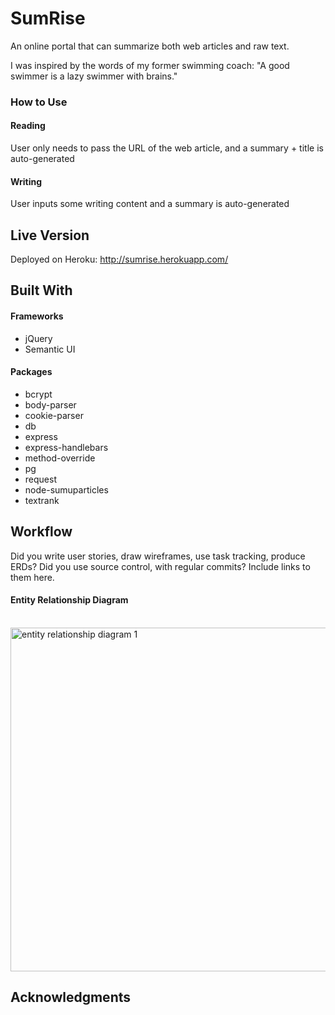 # SumRise

<p>An online portal that can summarize both web articles and raw text.</p>
<p>I was inspired by the words of my former swimming coach: "A good swimmer is a lazy swimmer with brains."</p>

### How to Use

#### Reading
User only needs to pass the URL of the web article, and a summary + title is auto-generated

#### Writing
User inputs some writing content and a summary is auto-generated

## Live Version

Deployed on Heroku: http://sumrise.herokuapp.com/

## Built With

#### Frameworks
* jQuery
* Semantic UI

#### Packages
* bcrypt
* body-parser
* cookie-parser
* db
* express
* express-handlebars
* method-override
* pg
* request
* node-sumuparticles
* textrank

## Workflow

Did you write user stories, draw wireframes, use task tracking, produce ERDs? Did you use source control, with regular commits? Include links to them here.

#### Entity Relationship Diagram
&emsp;&emsp;&emsp;&emsp;&emsp;&emsp;&emsp;&emsp;&emsp;&emsp;<img width="550px;" alt="entity relationship diagram 1" src="https://user-images.githubusercontent.com/22549537/38484169-4030b772-3c08-11e8-9c1f-82926efe1152.png">

## Acknowledgments
